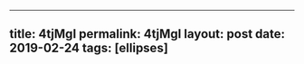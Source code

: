 ---
 title: 4tjMgI
 permalink: 4tjMgI
 layout: post
 date: 2019-02-24
 tags: [ellipses]
 ---

```latex$E = h \nu$ et $p=\dfrac{h}{\lambda}$
```